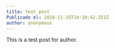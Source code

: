```yaml
---
title: test post
Publicado el: 2018-11-25T14:10:42.251Z
author: anonymous
---
```

This is a test post for author.
